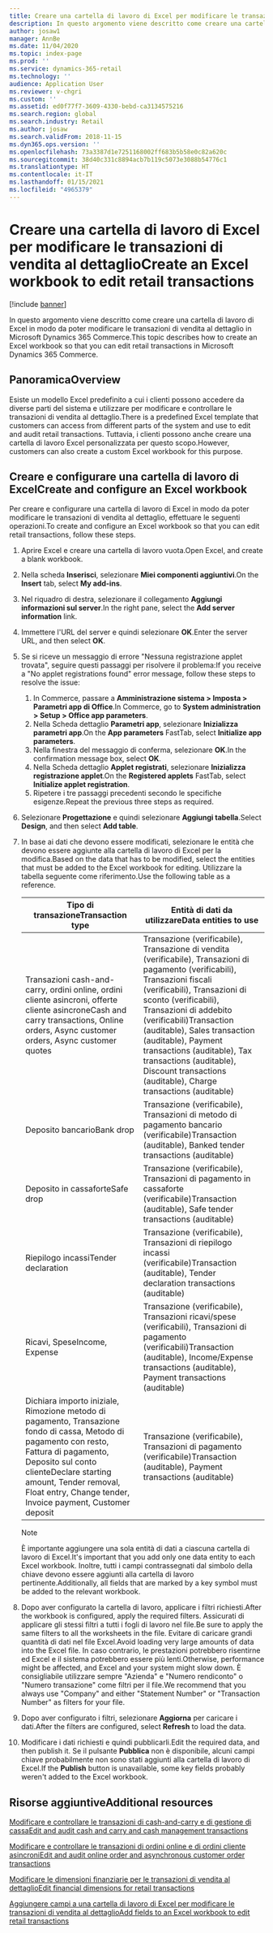 ```yaml
---
title: Creare una cartella di lavoro di Excel per modificare le transazioni di vendita al dettaglio
description: In questo argomento viene descritto come creare una cartella di lavoro di Excel in modo da poter modificare le transazioni di vendita al dettaglio in Microsoft Dynamics 365 Commerce.
author: josaw1
manager: AnnBe
ms.date: 11/04/2020
ms.topic: index-page
ms.prod: ''
ms.service: dynamics-365-retail
ms.technology: ''
audience: Application User
ms.reviewer: v-chgri
ms.custom: ''
ms.assetid: ed0f77f7-3609-4330-bebd-ca3134575216
ms.search.region: global
ms.search.industry: Retail
ms.author: josaw
ms.search.validFrom: 2018-11-15
ms.dyn365.ops.version: ''
ms.openlocfilehash: 73a3387d1e7251168002ff683b5b58e0c82a620c
ms.sourcegitcommit: 38d40c331c8894acb7b119c5073e3088b54776c1
ms.translationtype: HT
ms.contentlocale: it-IT
ms.lasthandoff: 01/15/2021
ms.locfileid: "4965379"
---
```

# <a name="create-an-excel-workbook-to-edit-retail-transactions"></a><span data-ttu-id="1f7a8-103">Creare una cartella di lavoro di Excel per modificare le transazioni di vendita al dettaglio</span><span class="sxs-lookup"><span data-stu-id="1f7a8-103">Create an Excel workbook to edit retail transactions</span></span>

[!include [banner](../includes/banner.md)]

<span data-ttu-id="1f7a8-104">In questo argomento viene descritto come creare una cartella di lavoro di Excel in modo da poter modificare le transazioni di vendita al dettaglio in Microsoft Dynamics 365 Commerce.</span><span class="sxs-lookup"><span data-stu-id="1f7a8-104">This topic describes how to create an Excel workbook so that you can edit retail transactions in Microsoft Dynamics 365 Commerce.</span></span>

## <a name="overview"></a><span data-ttu-id="1f7a8-105">Panoramica</span><span class="sxs-lookup"><span data-stu-id="1f7a8-105">Overview</span></span>

<span data-ttu-id="1f7a8-106">Esiste un modello Excel predefinito a cui i clienti possono accedere da diverse parti del sistema e utilizzare per modificare e controllare le transazioni di vendita al dettaglio.</span><span class="sxs-lookup"><span data-stu-id="1f7a8-106">There is a predefined Excel template that customers can access from different parts of the system and use to edit and audit retail transactions.</span></span> <span data-ttu-id="1f7a8-107">Tuttavia, i clienti possono anche creare una cartella di lavoro Excel personalizzata per questo scopo.</span><span class="sxs-lookup"><span data-stu-id="1f7a8-107">However, customers can also create a custom Excel workbook for this purpose.</span></span>

## <a name="create-and-configure-an-excel-workbook"></a><span data-ttu-id="1f7a8-108">Creare e configurare una cartella di lavoro di Excel</span><span class="sxs-lookup"><span data-stu-id="1f7a8-108">Create and configure an Excel workbook</span></span>

<span data-ttu-id="1f7a8-109">Per creare e configurare una cartella di lavoro di Excel in modo da poter modificare le transazioni di vendita al dettaglio, effettuare le seguenti operazioni.</span><span class="sxs-lookup"><span data-stu-id="1f7a8-109">To create and configure an Excel workbook so that you can edit retail transactions, follow these steps.</span></span>

1. <span data-ttu-id="1f7a8-110">Aprire Excel e creare una cartella di lavoro vuota.</span><span class="sxs-lookup"><span data-stu-id="1f7a8-110">Open Excel, and create a blank workbook.</span></span>
1. <span data-ttu-id="1f7a8-111">Nella scheda **Inserisci**, selezionare **Miei componenti aggiuntivi**.</span><span class="sxs-lookup"><span data-stu-id="1f7a8-111">On the **Insert** tab, select **My add-ins**.</span></span>
1. <span data-ttu-id="1f7a8-112">Nel riquadro di destra, selezionare il collegamento **Aggiungi informazioni sul server**.</span><span class="sxs-lookup"><span data-stu-id="1f7a8-112">In the right pane, select the **Add server information** link.</span></span>
1. <span data-ttu-id="1f7a8-113">Immettere l'URL del server e quindi selezionare **OK**.</span><span class="sxs-lookup"><span data-stu-id="1f7a8-113">Enter the server URL, and then select **OK**.</span></span>
1. <span data-ttu-id="1f7a8-114">Se si riceve un messaggio di errore "Nessuna registrazione applet trovata", seguire questi passaggi per risolvere il problema:</span><span class="sxs-lookup"><span data-stu-id="1f7a8-114">If you receive a "No applet registrations found" error message, follow these steps to resolve the issue:</span></span>

    1. <span data-ttu-id="1f7a8-115">In Commerce, passare a **Amministrazione sistema \> Imposta \> Parametri app di Office**.</span><span class="sxs-lookup"><span data-stu-id="1f7a8-115">In Commerce, go to **System administration \> Setup \> Office app parameters**.</span></span>
    1. <span data-ttu-id="1f7a8-116">Nella Scheda dettaglio **Parametri app**, selezionare **Inizializza parametri app**.</span><span class="sxs-lookup"><span data-stu-id="1f7a8-116">On the **App parameters** FastTab, select **Initialize app parameters**.</span></span>
    1. <span data-ttu-id="1f7a8-117">Nella finestra del messaggio di conferma, selezionare **OK**.</span><span class="sxs-lookup"><span data-stu-id="1f7a8-117">In the confirmation message box, select **OK**.</span></span>
    1. <span data-ttu-id="1f7a8-118">Nella Scheda dettaglio **Applet registrati**, selezionare **Inizializza registrazione applet**.</span><span class="sxs-lookup"><span data-stu-id="1f7a8-118">On the **Registered applets** FastTab, select **Initialize applet registration**.</span></span>
    1. <span data-ttu-id="1f7a8-119">Ripetere i tre passaggi precedenti secondo le specifiche esigenze.</span><span class="sxs-lookup"><span data-stu-id="1f7a8-119">Repeat the previous three steps as required.</span></span>

1. <span data-ttu-id="1f7a8-120">Selezionare **Progettazione** e quindi selezionare **Aggiungi tabella**.</span><span class="sxs-lookup"><span data-stu-id="1f7a8-120">Select **Design**, and then select **Add table**.</span></span>
1. <span data-ttu-id="1f7a8-121">In base ai dati che devono essere modificati, selezionare le entità che devono essere aggiunte alla cartella di lavoro di Excel per la modifica.</span><span class="sxs-lookup"><span data-stu-id="1f7a8-121">Based on the data that has to be modified, select the entities that must be added to the Excel workbook for editing.</span></span> <span data-ttu-id="1f7a8-122">Utilizzare la tabella seguente come riferimento.</span><span class="sxs-lookup"><span data-stu-id="1f7a8-122">Use the following table as a reference.</span></span>

    | <span data-ttu-id="1f7a8-123">Tipo di transazione</span><span class="sxs-lookup"><span data-stu-id="1f7a8-123">Transaction type</span></span> | <span data-ttu-id="1f7a8-124">Entità di dati da utilizzare</span><span class="sxs-lookup"><span data-stu-id="1f7a8-124">Data entities to use</span></span> |
    |------------------|----------------------|
    | <span data-ttu-id="1f7a8-125">Transazioni cash-and-carry, ordini online, ordini cliente asincroni, offerte cliente asincrone</span><span class="sxs-lookup"><span data-stu-id="1f7a8-125">Cash and carry transactions, Online orders, Async customer orders, Async customer quotes</span></span> | <span data-ttu-id="1f7a8-126">Transazione (verificabile), Transazione di vendita (verificabile), Transazioni di pagamento (verificabili), Transazioni fiscali (verificabili), Transazioni di sconto (verificabili), Transazioni di addebito (verificabili)</span><span class="sxs-lookup"><span data-stu-id="1f7a8-126">Transaction (auditable), Sales transaction (auditable), Payment transactions (auditable), Tax transactions (auditable), Discount transactions (auditable), Charge transactions (auditable)</span></span> |
    | <span data-ttu-id="1f7a8-127">Deposito bancario</span><span class="sxs-lookup"><span data-stu-id="1f7a8-127">Bank drop</span></span> | <span data-ttu-id="1f7a8-128">Transazione (verificabile), Transazioni di metodo di pagamento bancario (verificabile)</span><span class="sxs-lookup"><span data-stu-id="1f7a8-128">Transaction (auditable), Banked tender transactions (auditable)</span></span> |
    | <span data-ttu-id="1f7a8-129">Deposito in cassaforte</span><span class="sxs-lookup"><span data-stu-id="1f7a8-129">Safe drop</span></span> | <span data-ttu-id="1f7a8-130">Transazione (verificabile), Transazioni di pagamento in cassaforte (verificabile)</span><span class="sxs-lookup"><span data-stu-id="1f7a8-130">Transaction (auditable), Safe tender transactions (auditable)</span></span> |
    | <span data-ttu-id="1f7a8-131">Riepilogo incassi</span><span class="sxs-lookup"><span data-stu-id="1f7a8-131">Tender declaration</span></span> | <span data-ttu-id="1f7a8-132">Transazione (verificabile), Transazioni di riepilogo incassi (verificabile)</span><span class="sxs-lookup"><span data-stu-id="1f7a8-132">Transaction (auditable), Tender declaration transactions (auditable)</span></span> |
    | <span data-ttu-id="1f7a8-133">Ricavi, Spese</span><span class="sxs-lookup"><span data-stu-id="1f7a8-133">Income, Expense</span></span> | <span data-ttu-id="1f7a8-134">Transazione (verificabile), Transazioni ricavi/spese (verificabili), Transazioni di pagamento (verificabili)</span><span class="sxs-lookup"><span data-stu-id="1f7a8-134">Transaction (auditable), Income/Expense transactions (auditable), Payment transactions (auditable)</span></span> |
    | <span data-ttu-id="1f7a8-135">Dichiara importo iniziale, Rimozione metodo di pagamento, Transazione fondo di cassa, Metodo di pagamento con resto, Fattura di pagamento, Deposito sul conto cliente</span><span class="sxs-lookup"><span data-stu-id="1f7a8-135">Declare starting amount, Tender removal, Float entry, Change tender, Invoice payment, Customer deposit</span></span> | <span data-ttu-id="1f7a8-136">Transazione (verificabile), Transazioni di pagamento (verificabile)</span><span class="sxs-lookup"><span data-stu-id="1f7a8-136">Transaction (auditable), Payment transactions (auditable)</span></span> |

    > [!NOTE]
    > <span data-ttu-id="1f7a8-137">È importante aggiungere una sola entità di dati a ciascuna cartella di lavoro di Excel.</span><span class="sxs-lookup"><span data-stu-id="1f7a8-137">It's important that you add only one data entity to each Excel workbook.</span></span> <span data-ttu-id="1f7a8-138">Inoltre, tutti i campi contrassegnati dal simbolo della chiave devono essere aggiunti alla cartella di lavoro pertinente.</span><span class="sxs-lookup"><span data-stu-id="1f7a8-138">Additionally, all fields that are marked by a key symbol must be added to the relevant workbook.</span></span>

1. <span data-ttu-id="1f7a8-139">Dopo aver configurato la cartella di lavoro, applicare i filtri richiesti.</span><span class="sxs-lookup"><span data-stu-id="1f7a8-139">After the workbook is configured, apply the required filters.</span></span> <span data-ttu-id="1f7a8-140">Assicurati di applicare gli stessi filtri a tutti i fogli di lavoro nel file.</span><span class="sxs-lookup"><span data-stu-id="1f7a8-140">Be sure to apply the same filters to all the worksheets in the file.</span></span> <span data-ttu-id="1f7a8-141">Evitare di caricare grandi quantità di dati nel file Excel.</span><span class="sxs-lookup"><span data-stu-id="1f7a8-141">Avoid loading very large amounts of data into the Excel file.</span></span> <span data-ttu-id="1f7a8-142">In caso contrario, le prestazioni potrebbero risentirne ed Excel e il sistema potrebbero essere più lenti.</span><span class="sxs-lookup"><span data-stu-id="1f7a8-142">Otherwise, performance might be affected, and Excel and your system might slow down.</span></span> <span data-ttu-id="1f7a8-143">È consigliabile utilizzare sempre "Azienda" e "Numero rendiconto" o "Numero transazione" come filtri per il file.</span><span class="sxs-lookup"><span data-stu-id="1f7a8-143">We recommend that you always use "Company" and either "Statement Number" or "Transaction Number" as filters for your file.</span></span>
1. <span data-ttu-id="1f7a8-144">Dopo aver configurato i filtri, selezionare **Aggiorna** per caricare i dati.</span><span class="sxs-lookup"><span data-stu-id="1f7a8-144">After the filters are configured, select **Refresh** to load the data.</span></span>
1. <span data-ttu-id="1f7a8-145">Modificare i dati richiesti e quindi pubblicarli.</span><span class="sxs-lookup"><span data-stu-id="1f7a8-145">Edit the required data, and then publish it.</span></span> <span data-ttu-id="1f7a8-146">Se il pulsante **Pubblica** non è disponibile, alcuni campi chiave probabilmente non sono stati aggiunti alla cartella di lavoro di Excel.</span><span class="sxs-lookup"><span data-stu-id="1f7a8-146">If the **Publish** button is unavailable, some key fields probably weren't added to the Excel workbook.</span></span>

## <a name="additional-resources"></a><span data-ttu-id="1f7a8-147">Risorse aggiuntive</span><span class="sxs-lookup"><span data-stu-id="1f7a8-147">Additional resources</span></span>

[<span data-ttu-id="1f7a8-148">Modificare e controllare le transazioni di cash-and-carry e di gestione di cassa</span><span class="sxs-lookup"><span data-stu-id="1f7a8-148">Edit and audit cash and carry and cash management transactions</span></span>](edit-cash-trans.md)

[<span data-ttu-id="1f7a8-149">Modificare e controllare le transazioni di ordini online e di ordini cliente asincroni</span><span class="sxs-lookup"><span data-stu-id="1f7a8-149">Edit and audit online order and asynchronous customer order transactions</span></span>](edit-order-trans.md)

[<span data-ttu-id="1f7a8-150">Modificare le dimensioni finanziarie per le transazioni di vendita al dettaglio</span><span class="sxs-lookup"><span data-stu-id="1f7a8-150">Edit financial dimensions for retail transactions</span></span>](edit-financial-dim.md)

[<span data-ttu-id="1f7a8-151">Aggiungere campi a una cartella di lavoro di Excel per modificare le transazioni di vendita al dettaglio</span><span class="sxs-lookup"><span data-stu-id="1f7a8-151">Add fields to an Excel workbook to edit retail transactions</span></span>](add-fields-excel.md)
